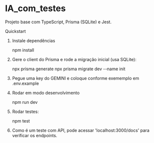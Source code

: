 # IA_com_testes

Projeto base com TypeScript, Prisma (SQLite) e Jest.

Quickstart

1. Instale dependências

   npm install

2. Gere o client do Prisma e rode a migração inicial (usa SQLite):

   npx prisma generate
   npx prisma migrate dev --name init

3. Pegue uma key do GEMINI e coloque conforme exememplo em .env.example 

4. Rodar em modo desenvolvimento

   npm run dev

5. Rodar testes:

   npm test

6. Como é um teste com API, pode acessar 'localhost:3000/docs' para verificar os endpoints. 
